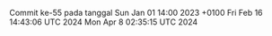 Commit ke-55 pada tanggal Sun Jan 01 14:00 2023 +0100
Fri Feb 16 14:43:06 UTC 2024
Mon Apr  8 02:35:15 UTC 2024

